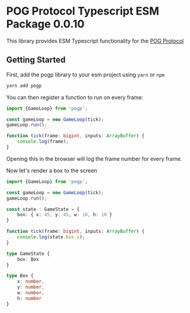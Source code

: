 # POG Protocol Typescript ESM Package 0.0.10

This library provides ESM Typescript functionality for the [POG Protocol](https://github.com/neilsarkar/pogp)

## Getting Started

First, add the pogp library to your esm project using `yarn` or `npm`

```ts
yarn add pogp
```

You can then register a function to run on every frame:

```ts
import {GameLoop} from 'pogp';

const gameLoop = new GameLoop(tick);
gameLoop.run();

function tick(frame: bigint, inputs: ArrayBuffer) {
	console.log(frame);
}
```

Opening this in the browser will log the frame number for every frame.

Now let's render a box to the screen

```ts
import {GameLoop} from 'pogp';

const gameLoop = new GameLoop(tick);
gameLoop.run();

const state : GameState = {
	box: { x: 45, y: 45, w: 10, h: 10 }
}

function tick(frame: bigint, inputs: ArrayBuffer) {
	console.log(state.box.x);
}

type GameState {
	box: Box
}

type Box {
	x: number,
	y: number,
	w: number,
	h: number
}
```